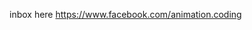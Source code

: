 inbox here https://www.facebook.com/animation.coding 
<img scr="https://hdqwalls.com/the-defeated-batman-5k-wallpaper">
